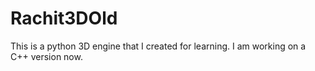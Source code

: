 # Rachit3DOld
This is a python 3D engine that I created for learning. I am working on a C++ version now.
